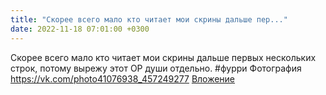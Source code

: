 ```yaml
---
title: "Скорее всего мало кто читает мои скрины дальше пер..."
date: 2022-11-18 07:01:00 +0300
---
```


Скорее всего мало кто читает мои скрины дальше первых нескольких строк, потому вырежу этот ОР души отдельно.
#фурри
Фотография
<a class="vk-attach" href="https://vk.com/photo41076938_457249277">https://vk.com/photo41076938_457249277</a>
<a class="vk-attach" href="https://vk.com/photo41076938_457249277">Вложение</a>
